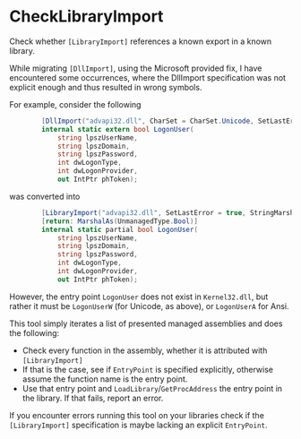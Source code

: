 # CheckLibraryImport

Check whether `[LibraryImport]` references a known export in a known library.

While migrating `[DllImport]`, using the Microsoft provided fix, I have encountered some
occurrences, where the DllImport specification was not explicit enough and thus resulted
in wrong symbols.

For example, consider the following

```csharp
        [DllImport("advapi32.dll", CharSet = CharSet.Unicode, SetLastError = true)]
        internal static extern bool LogonUser(
            string lpszUserName,
            string lpszDomain,
            string lpszPassword,
            int dwLogonType,
            int dwLogonProvider,
            out IntPtr phToken);
```

was converted into

```csharp
        [LibraryImport("advapi32.dll", SetLastError = true, StringMarshalling = StringMarshalling.Utf16)]
        [return: MarshalAs(UnmanagedType.Bool)]
        internal static partial bool LogonUser(
            string lpszUserName,
            string lpszDomain,
            string lpszPassword,
            int dwLogonType,
            int dwLogonProvider,
            out IntPtr phToken);
```

However, the entry point `LogonUser` does not exist in `Kernel32.dll`, but rather it must be
`LogonUserW` (for Unicode, as above), or `LogonUserA` for Ansi.

This tool simply iterates a list of presented managed assemblies and does the following:

* Check every function in the assembly, whether it is attributed with `[LibraryImport]`
* If that is the case, see if `EntryPoint` is specified explicitly, otherwise assume the function name is the entry point.
* Use that entry point and `LoadLibrary`/`GetProcAddress` the entry point in the library. If that fails, report an error.

If you encounter errors running this tool on your libraries check if the `[LibraryImport]` specification
is maybe lacking an explicit `EntryPoint`.

